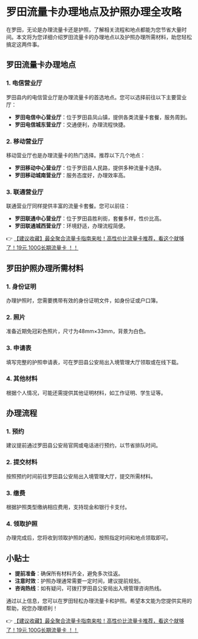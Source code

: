 # 罗田流量卡办理地点及护照办理全攻略

在罗田，无论是办理流量卡还是护照，了解相关流程和地点都能为您节省大量时间。本文将为您详细介绍罗田流量卡的办理地点以及护照办理所需材料，助您轻松搞定这两件事。

## 罗田流量卡办理地点

### 1. 电信营业厅
罗田县内的电信营业厅是办理流量卡的首选地点。您可以选择前往以下主要营业厅：
- **罗田电信中心营业厅**：位于罗田县凤山镇，提供各类流量卡套餐，服务周到。
- **罗田电信城东营业厅**：交通便利，办理流程快捷。

### 2. 移动营业厅
移动营业厅也是办理流量卡的热门选择。推荐以下几个地点：
- **罗田移动中心营业厅**：位于罗田县人民路，提供多种流量卡选择。
- **罗田移动城南营业厅**：服务态度好，办理效率高。

### 3. 联通营业厅
联通营业厅同样提供丰富的流量卡套餐。您可以前往：
- **罗田联通中心营业厅**：位于罗田县胜利街，套餐多样，性价比高。
- **罗田联通城西营业厅**：环境舒适，办理流程简便。

👉 [【建议收藏】最全聚合流量卡指南来啦！高性价比流量卡推荐，看这个就够了！19元 100G长期流量卡 ！！](https://bit.ly/Liuliangka)

## 罗田护照办理所需材料

### 1. 身份证明
办理护照时，您需要携带有效的身份证明文件，如身份证或户口簿。

### 2. 照片
准备近期免冠彩色照片，尺寸为48mm×33mm，背景为白色。

### 3. 申请表
填写完整的护照申请表，可在罗田县公安局出入境管理大厅领取或在线下载。

### 4. 其他材料
根据个人情况，可能还需提供其他证明材料，如工作证明、学生证等。

## 办理流程

### 1. 预约
建议提前通过罗田县公安局官网或电话进行预约，以节省排队时间。

### 2. 提交材料
按照预约时间前往罗田县公安局出入境管理大厅，提交所需材料。

### 3. 缴费
根据护照类型缴纳相应费用，支持现金和银行卡支付。

### 4. 领取护照
办理完成后，您将收到领取护照的通知，按照指定时间和地点领取即可。

## 小贴士
- **提前准备**：确保所有材料齐全，避免多次往返。
- **注意时效**：护照办理通常需要一定时间，建议提前规划。
- **咨询热线**：如有疑问，可拨打罗田县公安局出入境管理咨询热线。

通过以上信息，您可以在罗田轻松办理流量卡和护照。希望本文能为您提供实用的帮助，祝您办理顺利！

👉 [【建议收藏】最全聚合流量卡指南来啦！高性价比流量卡推荐，看这个就够了！19元 100G长期流量卡 ！！](https://bit.ly/Liuliangka)
